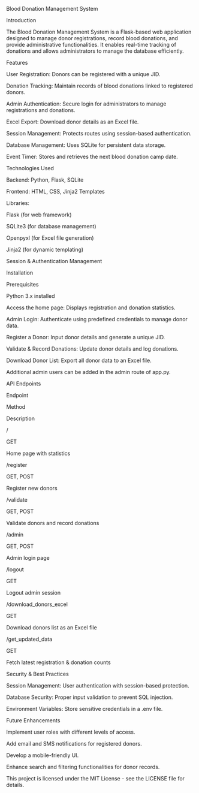 Blood Donation Management System

Introduction

The Blood Donation Management System is a Flask-based web application designed to manage donor registrations, record blood donations, and provide administrative functionalities. It enables real-time tracking of donations and allows administrators to manage the database efficiently.

Features

User Registration: Donors can be registered with a unique JID.

Donation Tracking: Maintain records of blood donations linked to registered donors.

Admin Authentication: Secure login for administrators to manage registrations and donations.

Excel Export: Download donor details as an Excel file.

Session Management: Protects routes using session-based authentication.

Database Management: Uses SQLite for persistent data storage.

Event Timer: Stores and retrieves the next blood donation camp date.

Technologies Used

Backend: Python, Flask, SQLite

Frontend: HTML, CSS, Jinja2 Templates

Libraries:

Flask (for web framework)

SQLite3 (for database management)

Openpyxl (for Excel file generation)

Jinja2 (for dynamic templating)

Session & Authentication Management

Installation

Prerequisites

Python 3.x installed



Access the home page: Displays registration and donation statistics.

Admin Login: Authenticate using predefined credentials to manage donor data.

Register a Donor: Input donor details and generate a unique JID.

Validate & Record Donations: Update donor details and log donations.

Download Donor List: Export all donor data to an Excel file.

Additional admin users can be added in the admin route of app.py.

API Endpoints

Endpoint

Method

Description

/

GET

Home page with statistics

/register

GET, POST

Register new donors

/validate

GET, POST

Validate donors and record donations

/admin

GET, POST

Admin login page

/logout

GET

Logout admin session

/download_donors_excel

GET

Download donors list as an Excel file

/get_updated_data

GET

Fetch latest registration & donation counts

Security & Best Practices

Session Management: User authentication with session-based protection.

Database Security: Proper input validation to prevent SQL injection.

Environment Variables: Store sensitive credentials in a .env file.

Future Enhancements

Implement user roles with different levels of access.

Add email and SMS notifications for registered donors.

Develop a mobile-friendly UI.

Enhance search and filtering functionalities for donor records.

This project is licensed under the MIT License - see the LICENSE file for details.

